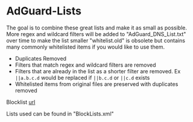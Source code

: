 # AdGuard-Lists

The goal is to combine these great lists and make it as small as possible.
More regex and wildcard filters will be added to "AdGuard_DNS_List.txt" over time to make the list smaller
"whitelist.old" is obsolete but contains many commonly whitelisted items if you would like to use them.

- Duplicates Removed
- Filters that match regex and wildcard filters are removed
- Filters that are already in the list as a shorter filter are removed. Ex `||a.b.c.d` would be replaced if `||b.c.d` or `||c.d` exists
- Whitelisted items from original files are preserved with duplicates removed

Blocklist [url](https://raw.githubusercontent.com/dd900/AdGuard-Lists/master/blocklist.txt) 


Lists used can be found in "BlockLists.xml"
